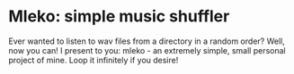 # Mleko: simple music shuffler

Ever wanted to listen to wav files from a directory in a random order? Well, now you can! I present to you: mleko - an extremely simple, small personal project of mine. Loop it infinitely if you desire!
